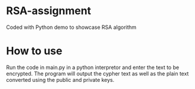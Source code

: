 # RSA-assignment
Coded with Python demo to showcase RSA algorithm

# How to use
Run the code in main.py in a python interpretor and enter the text to be encrypted.
The program will output the cypher text as well as the plain text converted using the public and private keys.
